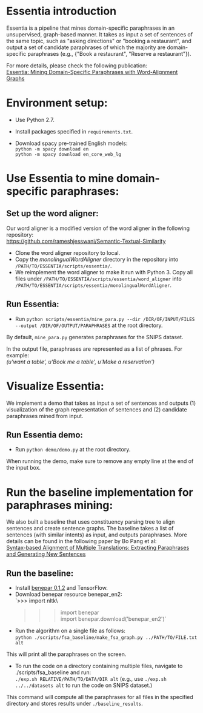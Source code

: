 # Essentia introduction
Essentia is a pipeline that mines domain-specific paraphrases in an unsupervised, graph-based manner.
It takes as input a set of sentences of the same topic, such as "asking directions" or "booking a restaurant",
and output a set of candidate paraphrases of which the majority are domain-specific paraphrases (e.g., {"Book a restaurant", "Reserve a restaurant"}).

For more details, please check the following publication:\
[Essentia: Mining Domain-Specific Paraphrases with Word-Alignment Graphs](https://arxiv.org/abs/1910.00637)

# Environment setup:
* Use Python 2.7.

* Install packages specified in `requirements.txt`.

* Download spacy pre-trained English models:\
`python -m spacy download en`\
`python -m spacy download en_core_web_lg`

# Use Essentia to mine domain-specific paraphrases:

## Set up the word aligner:
Our word aligner is a modified version of the word aligner in the following repository:\
https://github.com/rameshjesswani/Semantic-Textual-Similarity

* Clone the word aligner repository to local.
* Copy the *monolingualWordAligner* directory in the repository into `/PATH/TO/ESSENTIA/scripts/essentia/`.
* We reimplement the word aligner to make it run with Python 3. Copy all files under `/PATH/TO/ESSENTIA/scripts/essentia/word_aligner` into `/PATH/TO/ESSENTIA/scripts/essentia/monolingualWordAligner`.


## Run Essentia:
* Run `python scripts/essentia/mine_para.py --dir /DIR/OF/INPUT/FILES --output /DIR/OF/OUTPUT/PARAPHRASES` at the root directory.

By default, `mine_para.py` generates paraphrases for the SNIPS dataset.

In the output file, paraphrases are represented as a list of phrases. For example:\
*(u'want a table', u'Book me a table', u'Make a reservation')*

# Visualize Essentia:
We implement a demo that takes as input a set of sentences and outputs (1) visualization of the graph representation of sentences and (2) candidate paraphrases mined from input.


## Run Essentia demo:
* Run `python demo/demo.py` at the root directory.

When running the demo, make sure to remove any empty line at the end of the input box.

# Run the baseline implementation for paraphrases mining:

We also built a baseline that uses constituency parsing tree to align sentences and create sentence graphs.
The baseline takes a list of sentences (with similar intents) as input, and outputs paraphrases.
More details can be found in the following paper by Bo Pang et al:\
[Syntax-based Alignment of Multiple Translations: Extracting Paraphrases and Generating New Sentences](https://www.aclweb.org/anthology/N03-1024.pdf)

## Run the baseline:
* Install [benepar 0.1.2](https://pypi.org/project/benepar/) and TensorFlow.
* Download benepar resource benepar_en2:\
  `>>> import nltk\
   >>> import benepar\
   >>> import benepar.download('benepar_en2')`
* Run the algorithm on a single file as follows:\
`python ./scripts/fsa_baseline/make_fsa_graph.py ../PATH/TO/FILE.txt alt`

This will print all the paraphrases on the screen.

* To run the code on a directory containing multiple files, navigate to ./scripts/fsa_baseline and run:\
`./exp.sh RELATIVE/PATH/TO/DATA/DIR alt` (e.g., use `./exp.sh ../../datasets alt` to run the code on SNIPS dataset.)

This command will compute all the paraphrases for all files in the specified directory and stores results under `./baseline_results`.
